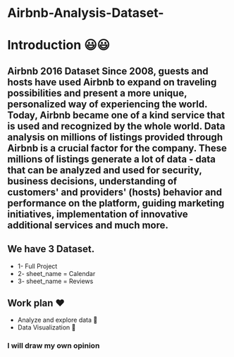 # Airbnb-Analysis-Dataset-
# Introduction 😃😃 
## Airbnb 2016 Dataset Since 2008, guests and hosts have used Airbnb to expand on traveling possibilities and present a more unique, personalized way of experiencing the world. Today, Airbnb became one of a kind service that is used and recognized by the whole world. Data analysis on millions of listings provided through Airbnb is a crucial factor for the company. These millions of listings generate a lot of data - data that can be analyzed and used for security, business decisions, understanding of customers' and providers' (hosts) behavior and performance on the platform, guiding marketing initiatives, implementation of innovative additional services and much more. 

## We have 3 Dataset. 
- 1- Full Project
- 2- sheet_name = Calendar 
- 3- sheet_name = Reviews 

## Work plan ❤️ 
- Analyze and explore data 🤝 
- Data Visualization 🤝 

### I will draw my own opinion
